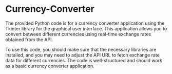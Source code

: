 # Currency-Converter

The provided Python code is for a currency converter application using the Tkinter library for the graphical user interface. This application allows you to convert between different currencies using real-time exchange rates obtained from the API.

To use this code, you should make sure that the necessary libraries are installed, and you may need to adjust the API URL to fetch exchange rate data for different currencies. The code is well-structured and should work as a basic currency converter application.
